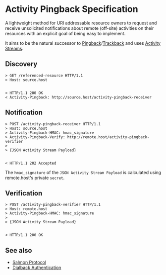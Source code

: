 # Activity Pingback Specification

A lightweight method for URI addressable resource owners to request and receive unsolicited notifications about remote (off-site) activities on their resources with an explicit goal of being easy to implement.

It aims to be the natural successor to [Pingback](http://www.hixie.ch/specs/pingback/pingback)/[Trackback](http://archive.cweiske.de/trackback/trackback-1.2.html) and uses [Activity Streams](http://activitystrea.ms/).




## Discovery

```
> GET /referenced-resource HTTP/1.1
> Host: source.host


< HTTP/1.1 200 OK
< Activity-Pingback: http://source.host/activity-pingback-receiver
```




## Notification

```
> POST /activity-pingback-receiver HTTP/1.1
> Host: source.host
> Activity-Pingback-HMAC: hmac_signature
> Activity-Pingback-Verify: http://remote.host/activity-pingback-verifier
>
> {JSON Activity Stream Payload}


< HTTP/1.1 202 Accepted
```

The `hmac_signature` of the `JSON Activity Stream Payload` is calculated using remote.host's private `secret`.


## Verification

```
> POST /activity-pingback-verifier HTTP/1.1
> Host: remote.host
> Activity-Pingback-HMAC: hmac_signature
>
> {JSON Activity Stream Payload}


< HTTP/1.1 200 OK
```


See also
--------
* [Salmon Protocol](http://salmon-protocol.googlecode.com/svn/trunk/draft-panzer-salmon-00.html)
* [Dialback Authentication](http://tools.ietf.org/html/draft-prodromou-dialback-00)
